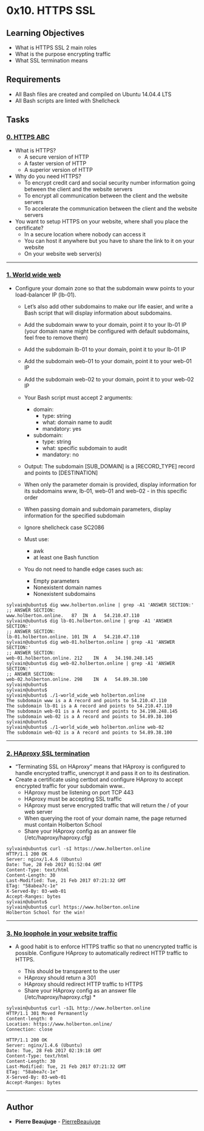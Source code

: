 # 0x10. HTTPS SSL

## Learning Objectives

- What is HTTPS SSL 2 main roles
- What is the purpose encrypting traffic
- What SSL termination means

## Requirements

- All Bash files are created and compiled on Ubuntu 14.04.4 LTS
- All Bash scripts are linted with Shellcheck

## Tasks

### [0. HTTPS ABC](./0-https_abc)

- What is HTTPS?
  - A secure version of HTTP
  - A faster version of HTTP
  - A superior version of HTTP
- Why do you need HTTPS?
  - To encrypt credit card and social security number information going between the client and the website servers
  - To encrypt all communication between the client and the website servers
  - To accelerate the communication between the client and the website servers
- You want to setup HTTPS on your website, where shall you place the certificate?
  - In a secure location where nobody can access it
  - You can host it anywhere but you have to share the link to it on your website
  - On your website web server(s)

---

### [1. World wide web](./1-world_wide_web)

- Configure your domain zone so that the subdomain www points to your load-balancer IP (lb-01).

  - Let’s also add other subdomains to make our life easier, and write a Bash script that will display information about subdomains.
  - Add the subdomain www to your domain, point it to your lb-01 IP (your domain name might be configured with default subdomains, feel free to remove them)
  - Add the subdomain lb-01 to your domain, point it to your lb-01 IP
  - Add the subdomain web-01 to your domain, point it to your web-01 IP
  - Add the subdomain web-02 to your domain, point it to your web-02 IP
  - Your Bash script must accept 2 arguments:
    - domain:
      - type: string
      - what: domain name to audit
      - mandatory: yes
    - subdomain:
      - type: string
      - what: specific subdomain to audit
      - mandatory: no
  - Output: The subdomain [SUB_DOMAIN] is a [RECORD_TYPE] record and points to [DESTINATION]
  - When only the parameter domain is provided, display information for its subdomains www, lb-01, web-01 and web-02 - in this specific order
  - When passing domain and subdomain parameters, display information for the specified subdomain
  - Ignore shellcheck case SC2086
  - Must use:
    - awk
    - at least one Bash function
  - You do not need to handle edge cases such as:

    - Empty parameters
    - Nonexistent domain names
    - Nonexistent subdomains

```
sylvain@ubuntu$ dig www.holberton.online | grep -A1 'ANSWER SECTION:'
;; ANSWER SECTION:
www.holberton.online.   87  IN  A   54.210.47.110
sylvain@ubuntu$ dig lb-01.holberton.online | grep -A1 'ANSWER SECTION:'
;; ANSWER SECTION:
lb-01.holberton.online. 101 IN  A   54.210.47.110
sylvain@ubuntu$ dig web-01.holberton.online | grep -A1 'ANSWER SECTION:'
;; ANSWER SECTION:
web-01.holberton.online. 212    IN  A   34.198.248.145
sylvain@ubuntu$ dig web-02.holberton.online | grep -A1 'ANSWER SECTION:'
;; ANSWER SECTION:
web-02.holberton.online. 298    IN  A   54.89.38.100
sylvain@ubuntu$
sylvain@ubuntu$
sylvain@ubuntu$ ./1-world_wide_web holberton.online
The subdomain www is a A record and points to 54.210.47.110
The subdomain lb-01 is a A record and points to 54.210.47.110
The subdomain web-01 is a A record and points to 34.198.248.145
The subdomain web-02 is a A record and points to 54.89.38.100
sylvain@ubuntu$
sylvain@ubuntu$ ./1-world_wide_web holberton.online web-02
The subdomain web-02 is a A record and points to 54.89.38.100
```

---

### [2. HAproxy SSL termination](./2-haproxy_ssl_termination)

- “Terminating SSL on HAproxy” means that HAproxy is configured to handle encrypted traffic, unencrypt it and pass it on to its destination.
- Create a certificate using certbot and configure HAproxy to accept encrypted traffic for your subdomain www..
  - HAproxy must be listening on port TCP 443
  - HAproxy must be accepting SSL traffic
  - HAproxy must serve encrypted traffic that will return the / of your web server
  - When querying the root of your domain name, the page returned must contain Holberton School
  - Share your HAproxy config as an answer file (/etc/haproxy/haproxy.cfg)

```
sylvain@ubuntu$ curl -sI https://www.holberton.online
HTTP/1.1 200 OK
Server: nginx/1.4.6 (Ubuntu)
Date: Tue, 28 Feb 2017 01:52:04 GMT
Content-Type: text/html
Content-Length: 30
Last-Modified: Tue, 21 Feb 2017 07:21:32 GMT
ETag: "58abea7c-1e"
X-Served-By: 03-web-01
Accept-Ranges: bytes
sylvain@ubuntu$
sylvain@ubuntu$ curl https://www.holberton.online
Holberton School for the win!
```

---

### [3. No loophole in your website traffic](./100-redirect_http_to_https)

- A good habit is to enforce HTTPS traffic so that no unencrypted traffic is possible. Configure HAproxy to automatically redirect HTTP traffic to HTTPS.

  - This should be transparent to the user
  - HAproxy should return a 301
  - HAproxy should redirect HTTP traffic to HTTPS
  - Share your HAproxy config as an answer file (/etc/haproxy/haproxy.cfg) \*

```
sylvain@ubuntu$ curl -sIL http://www.holberton.online
HTTP/1.1 301 Moved Permanently
Content-length: 0
Location: https://www.holberton.online/
Connection: close

HTTP/1.1 200 OK
Server: nginx/1.4.6 (Ubuntu)
Date: Tue, 28 Feb 2017 02:19:18 GMT
Content-Type: text/html
Content-Length: 30
Last-Modified: Tue, 21 Feb 2017 07:21:32 GMT
ETag: "58abea7c-1e"
X-Served-By: 03-web-01
Accept-Ranges: bytes
```

---

## Author

- **Pierre Beaujuge** - [PierreBeaujuge](https://github.com/PierreBeaujuge)
